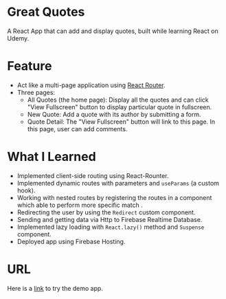 # Great Quotes

A React App that can add and display quotes, built while learning React on Udemy.

# Feature

- Act like a multi-page application using [React Router](https://reactrouter.com/web/guides/quick-start "Link to React Rounter Website").
- Three pages:
  - All Quotes (the home page): Display all the quotes and can click "View Fullscreen" button to display particular quote in fullscreen.
  - New Quote: Add a quote with its author by submitting a form.
  - Quote Detail: The "View Fullscreen" button will link to this page. In this page, user can add comments.

# What I Learned

- Implemented client-side routing using React-Rounter.
- Implemented dynamic routes with parameters and `useParams` (a custom hook).
- Working with nested routes by registering the routes in a component which able to perform more specific match .
- Redirecting the user by using the `Redirect` custom component.
- Sending and getting data via Http to Firebase Realtime Database.
- Implemented lazy loading with `React.lazy()` method and `Suspense` component.
- Deployed app using Firebase Hosting.

# URL
Here is a [link](https://movie-app-53da7.web.app/quotes 'Link to Great Quotes') to try the demo app.
